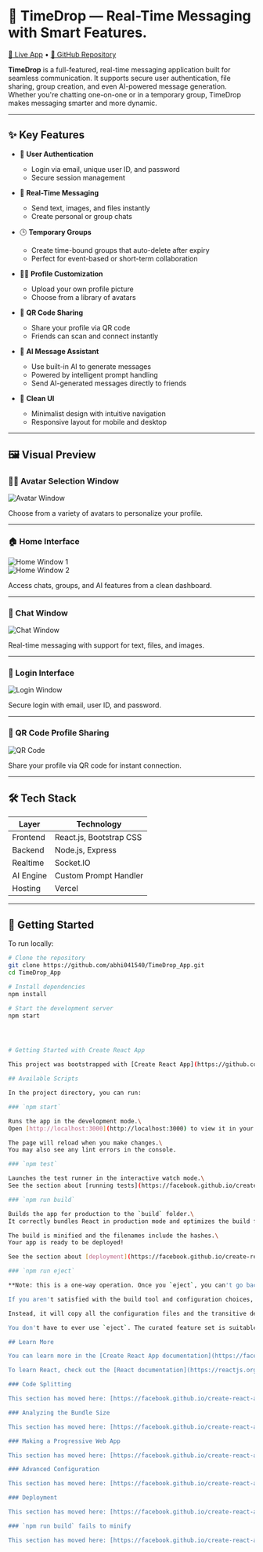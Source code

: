 # 💬 TimeDrop — Real-Time Messaging with Smart Features.

[🚀 Live App](https://timedrop-beryl.vercel.app/timedrop/home) • [📁 GitHub Repository](https://github.com/abhi041540/TimeDrop_App)

**TimeDrop** is a full-featured, real-time messaging application built for seamless communication. It supports secure user authentication, file sharing, group creation, and even AI-powered message generation. Whether you're chatting one-on-one or in a temporary group, TimeDrop makes messaging smarter and more dynamic.

---

## ✨ Key Features

- 🔐 **User Authentication**
  - Login via email, unique user ID, and password
  - Secure session management

- 💬 **Real-Time Messaging**
  - Send text, images, and files instantly
  - Create personal or group chats

- 🕒 **Temporary Groups**
  - Create time-bound groups that auto-delete after expiry
  - Perfect for event-based or short-term collaboration

- 🧑‍🎨 **Profile Customization**
  - Upload your own profile picture
  - Choose from a library of avatars

- 📱 **QR Code Sharing**
  - Share your profile via QR code
  - Friends can scan and connect instantly

- 🧠 **AI Message Assistant**
  - Use built-in AI to generate messages
  - Powered by intelligent prompt handling
  - Send AI-generated messages directly to friends

- 🧼 **Clean UI**
  - Minimalist design with intuitive navigation
  - Responsive layout for mobile and desktop

---

## 🖼️ Visual Preview

### 🧑‍🎨 Avatar Selection Window

![Avatar Window](https://res.cloudinary.com/dqjorntxe/image/upload/v1755192869/dkuw6drxlcotpnlutuh2.png)

Choose from a variety of avatars to personalize your profile.

---

### 🏠 Home Interface

![Home Window 1](https://res.cloudinary.com/dqjorntxe/image/upload/v1755192844/gly1n7od0j63awpoydcj.png)  
![Home Window 2](https://res.cloudinary.com/dqjorntxe/image/upload/v1755192884/hbmiqtnbwhrrt5hkoobu.png)

Access chats, groups, and AI features from a clean dashboard.

---

### 💬 Chat Window

![Chat Window](https://res.cloudinary.com/dqjorntxe/image/upload/v1755192852/blbqg75ntrjngmycdiug.png)

Real-time messaging with support for text, files, and images.

---

### 🔐 Login Interface

![Login Window](https://res.cloudinary.com/dqjorntxe/image/upload/v1755192863/fsrmnu7pwybmrrv75ury.png)

Secure login with email, user ID, and password.

---

### 📱 QR Code Profile Sharing

![QR Code](https://res.cloudinary.com/dqjorntxe/image/upload/v1755192857/bkgf1j2oym1f9dul4xbc.png)

Share your profile via QR code for instant connection.

---

## 🛠️ Tech Stack

| Layer       | Technology            |
|-------------|------------------------|
| Frontend    | React.js, Bootstrap CSS |
| Backend     | Node.js, Express       |
| Realtime    | Socket.IO              |
| AI Engine   | Custom Prompt Handler  |
| Hosting     | Vercel                 |

---

## 🚀 Getting Started

To run locally:

```bash
# Clone the repository
git clone https://github.com/abhi041540/TimeDrop_App.git
cd TimeDrop_App

# Install dependencies
npm install

# Start the development server
npm start




# Getting Started with Create React App

This project was bootstrapped with [Create React App](https://github.com/facebook/create-react-app).

## Available Scripts

In the project directory, you can run:

### `npm start`

Runs the app in the development mode.\
Open [http://localhost:3000](http://localhost:3000) to view it in your browser.

The page will reload when you make changes.\
You may also see any lint errors in the console.

### `npm test`

Launches the test runner in the interactive watch mode.\
See the section about [running tests](https://facebook.github.io/create-react-app/docs/running-tests) for more information.

### `npm run build`

Builds the app for production to the `build` folder.\
It correctly bundles React in production mode and optimizes the build for the best performance.

The build is minified and the filenames include the hashes.\
Your app is ready to be deployed!

See the section about [deployment](https://facebook.github.io/create-react-app/docs/deployment) for more information.

### `npm run eject`

**Note: this is a one-way operation. Once you `eject`, you can't go back!**

If you aren't satisfied with the build tool and configuration choices, you can `eject` at any time. This command will remove the single build dependency from your project.

Instead, it will copy all the configuration files and the transitive dependencies (webpack, Babel, ESLint, etc) right into your project so you have full control over them. All of the commands except `eject` will still work, but they will point to the copied scripts so you can tweak them. At this point you're on your own.

You don't have to ever use `eject`. The curated feature set is suitable for small and middle deployments, and you shouldn't feel obligated to use this feature. However we understand that this tool wouldn't be useful if you couldn't customize it when you are ready for it.

## Learn More

You can learn more in the [Create React App documentation](https://facebook.github.io/create-react-app/docs/getting-started).

To learn React, check out the [React documentation](https://reactjs.org/).

### Code Splitting

This section has moved here: [https://facebook.github.io/create-react-app/docs/code-splitting](https://facebook.github.io/create-react-app/docs/code-splitting)

### Analyzing the Bundle Size

This section has moved here: [https://facebook.github.io/create-react-app/docs/analyzing-the-bundle-size](https://facebook.github.io/create-react-app/docs/analyzing-the-bundle-size)

### Making a Progressive Web App

This section has moved here: [https://facebook.github.io/create-react-app/docs/making-a-progressive-web-app](https://facebook.github.io/create-react-app/docs/making-a-progressive-web-app)

### Advanced Configuration

This section has moved here: [https://facebook.github.io/create-react-app/docs/advanced-configuration](https://facebook.github.io/create-react-app/docs/advanced-configuration)

### Deployment

This section has moved here: [https://facebook.github.io/create-react-app/docs/deployment](https://facebook.github.io/create-react-app/docs/deployment)

### `npm run build` fails to minify

This section has moved here: [https://facebook.github.io/create-react-app/docs/troubleshooting#npm-run-build-fails-to-minify](https://facebook.github.io/create-react-app/docs/troubleshooting#npm-run-build-fails-to-minify)
